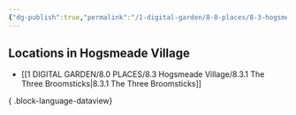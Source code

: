 ```yaml
---
{"dg-publish":true,"permalink":"/1-digital-garden/8-0-places/8-3-hogsmeade-village/8-3-0-hogsmeade-v-illage-overview/","tags":["MOC"]}
---
```


## Locations in Hogsmeade Village

- [[1 DIGITAL GARDEN/8.0 PLACES/8.3 Hogsmeade Village/8.3.1 The Three Broomsticks\|8.3.1 The Three Broomsticks]]

{ .block-language-dataview}
